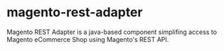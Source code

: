 magento-rest-adapter
====================

Magento REST Adapter is a java-based component simplifing access to Magento eCommerce Shop using Magento's REST API. 

